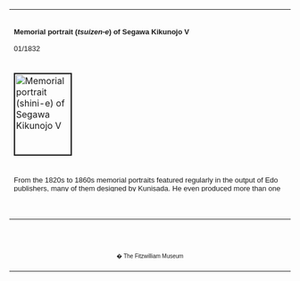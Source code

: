 <html>

<head>

<title>Info</title>
</head>



<div align="center">
  <center>
  <table border="0" width="100%" cellpadding="0" cellspacing="4" height="326">
    <tr>
      <td width="100%" height="30">
      </td>
    </tr>
    <tr>
      <td width="100%" height="30">
      <font size="2" FACE="Arial"><b>Memorial portrait
      (<i>tsuizen-e</i>) of Segawa Kikunojo V
      &nbsp;<br>
      <br>
      </b>01/1832<b><br>
      </b></font>
      </td>
    </tr>
    <tr>
      <td width="100%" height="30">
      </td>
    </tr>
    <tr>
      <td width="100%" height="30">
      <a href="KUN/kun214.htm"><img border="2" src="Kunisada_Loan_214_small1.jpg" alt="Memorial portrait (shini-e) of Segawa Kikunojo V &nbsp;" width="100" height="144"></a>
      </td>
    </tr>
    <tr>
      <td width="100%" height="30">
      </td>
    </tr>
    <tr>
      <td width="100%" height="30">
      <font face="Arial" size="2">From the 1820s to 1860s memorial portraits
      featured regularly in the output of Edo publishers, many of them designed
      by Kunisada. He even produced more than one design of the same actor for
      competing publishers. The prints generally gave the actor's stage name,
      date of death, age at the time of death, his 'farewell poem', funereal
      name, and the temple that would be entrusted with his remains. The
      deceased was depicted out of role � sometimes in formal dress, sometimes
      in a Buddhist monk's robes (or nun's robes if they specialised in
      female-roles). Whereas all other memorial prints of the 1820s and 30s
      showed the deceased full-figure (standing or seated), this print is
      exceptional in depicting the noted <a href="textG.htm"> female-role actor (<i>onnagata</i>)
      </a>
      Segawa Kikunojo V half-length. He is shown in female attire and
      simple woman's coiffure with a square cloth covering his shaved forehead.
      Rather than holding the customary prayer beads, he is shown holding a
      packet of the leading face powder of the day. Such 'product placement' was
      rare in actor prints, but was often encountered in prints of beautiful
      women. The stylised butterflies decorating the black frame of this print
      and ornamenting Kikunojo's hairpin would have been recognised as the
      actor's crest <a href="textD.htm"> (<i>mon</i>)</a> of Kikunojo; butterflies were also taken
      to represent the soul of the recently deceased.</font>
      </td>
    </tr>
  </table>
  </center>
</div>
<p>&nbsp;</p>
<div align="center">
  <center>
  <table border="0" cellpadding="0" width="100%" cellspacing="4">
    <tr>
      <td width="26%">
        <p align="center"><br>
        <br>
        <font FACE="Arial" size="1">� The Fitzwilliam Museum</font></p>
      </td>
    </tr>
  </table>
  </center>
</div>
</body>
</html>
